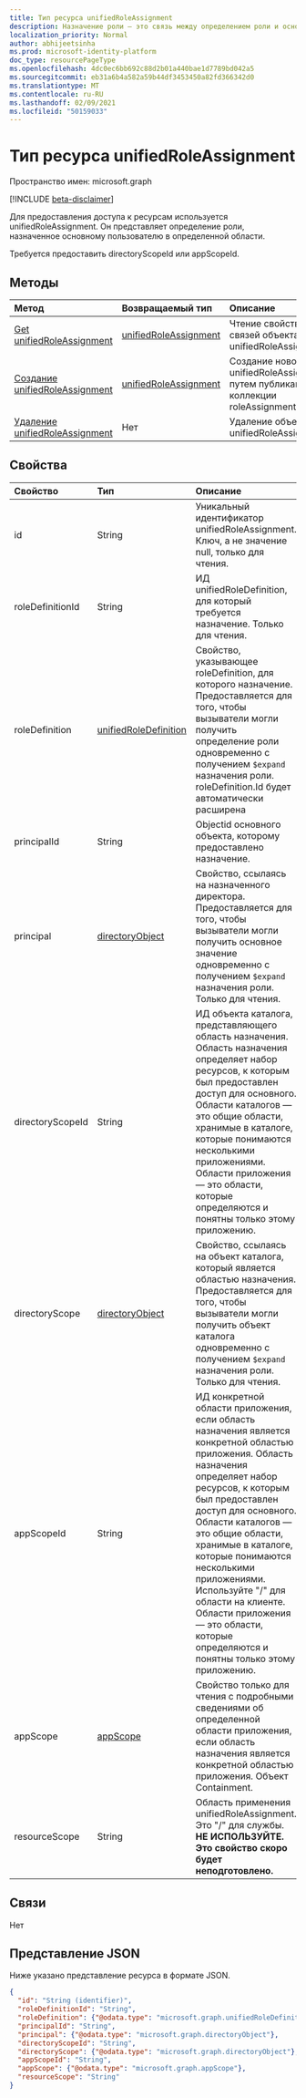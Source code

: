 ```yaml
---
title: Тип ресурса unifiedRoleAssignment
description: Назначение роли — это связь между определением роли и основным в определенной области для предоставления доступа.
localization_priority: Normal
author: abhijeetsinha
ms.prod: microsoft-identity-platform
doc_type: resourcePageType
ms.openlocfilehash: 4dc0ec6bb692c88d2b01a440bae1d7789bd042a5
ms.sourcegitcommit: eb31a6b4a582a59b44df3453450a82fd366342d0
ms.translationtype: MT
ms.contentlocale: ru-RU
ms.lasthandoff: 02/09/2021
ms.locfileid: "50159033"
---
```

# <a name="unifiedroleassignment-resource-type"></a>Тип ресурса unifiedRoleAssignment

Пространство имен: microsoft.graph

[!INCLUDE [beta-disclaimer](../../includes/beta-disclaimer.md)]

Для предоставления доступа к ресурсам используется unifiedRoleAssignment. Он представляет определение роли, назначенное основному пользователю в определенной области.

Требуется предоставить directoryScopeId или appScopeId.

## <a name="methods"></a>Методы

| Метод       | Возвращаемый тип | Описание |
|:-------------|:------------|:------------|
| [Get unifiedRoleAssignment](../api/unifiedroleassignment-get.md) | [unifiedRoleAssignment](unifiedroleassignment.md) | Чтение свойств и связей объекта unifiedRoleAssignment. |
| [Создание unifiedRoleAssignment](../api/rbacapplication-post-roleassignments.md) | [unifiedRoleAssignment](unifiedroleassignment.md) | Создание нового unifiedRoleAssignment путем публикации в коллекции roleAssignment. |
| [Удаление unifiedRoleAssignment](../api/unifiedroleassignment-delete.md) | Нет | Удаление объекта unifiedRoleAssignment. |

## <a name="properties"></a>Свойства

| Свойство     | Тип        | Описание |
|:-------------|:------------|:------------|
|id|String| Уникальный идентификатор unifiedRoleAssignment. Ключ, а не значение null, только для чтения. |
|roleDefinitionId|String| ИД unifiedRoleDefinition, для который требуется назначение. Только для чтения. |
|roleDefinition|[unifiedRoleDefinition](unifiedroledefinition.md)|Свойство, указывающее roleDefinition, для которого назначение. Предоставляется для того, чтобы вызыватели могли получить определение роли одновременно с получением `$expand` назначения роли. roleDefinition.Id будет автоматически расширена
|principalId|String| Objectid основного объекта, которому предоставлено назначение. |
|principal|[directoryObject](directoryobject.md)| Свойство, ссылаясь на назначенного директора. Предоставляется для того, чтобы вызыватели могли получить основное значение одновременно с получением `$expand` назначения роли. Только для чтения. |
|directoryScopeId|String|ИД объекта каталога, представляющего область назначения. Область назначения определяет набор ресурсов, к которым был предоставлен доступ для основного. Области каталогов — это общие области, хранимые в каталоге, которые понимаются несколькими приложениями. Области приложения — это области, которые определяются и понятны только этому приложению.|
|directoryScope|[directoryObject](directoryobject.md)|Свойство, ссылаясь на объект каталога, который является областью назначения. Предоставляется для того, чтобы вызыватели могли получить объект каталога одновременно с получением `$expand` назначения роли. Только для чтения. |
|appScopeId|String|ИД конкретной области приложения, если область назначения является конкретной областью приложения. Область назначения определяет набор ресурсов, к которым был предоставлен доступ для основного. Области каталогов — это общие области, хранимые в каталоге, которые понимаются несколькими приложениями. Используйте "/" для области на клиенте. Области приложения — это области, которые определяются и понятны только этому приложению.|
|appScope|[appScope](appscope.md)|Свойство только для чтения с подробными сведениями об определенной области приложения, если область назначения является конкретной областью приложения. Объект Containment. |
|resourceScope|String| Область применения unifiedRoleAssignment. Это "/" для службы. **НЕ ИСПОЛЬЗУЙТЕ. Это свойство скоро будет неподготовлено.**|

## <a name="relationships"></a>Связи

Нет

## <a name="json-representation"></a>Представление JSON

Ниже указано представление ресурса в формате JSON.

<!-- {
  "blockType": "resource",
  "optionalProperties": [

  ],
  "@odata.type": "microsoft.graph.unifiedRoleAssignment",
  "keyProperty": "id"
}-->

```json
{
  "id": "String (identifier)",
  "roleDefinitionId": "String",
  "roleDefinition": {"@odata.type": "microsoft.graph.unifiedRoleDefinition"},
  "principalId": "String",
  "principal": {"@odata.type": "microsoft.graph.directoryObject"},
  "directoryScopeId": "String",
  "directoryScope": {"@odata.type": "microsoft.graph.directoryObject"},
  "appScopeId": "String",
  "appScope": {"@odata.type": "microsoft.graph.appScope"},
  "resourceScope": "String"
}
```

<!-- uuid: 16cd6b66-4b1a-43a1-adaf-3a886856ed98
2019-02-04 14:57:30 UTC -->
<!-- {
  "type": "#page.annotation",
  "description": "unifiedRoleAssignment resource",
  "keywords": "",
  "section": "documentation",
  "tocPath": ""
}-->

